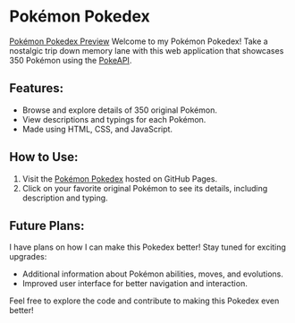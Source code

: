 # Pokémon Pokedex

[Pokémon Pokedex Preview](https://lakshan-k.github.io/Pokemon-Pokedex/pokedex.html)
Welcome to my Pokémon Pokedex! Take a nostalgic trip down memory lane with this web application that showcases 350 Pokémon using the [PokeAPI](https://pokeapi.co/).

## Features:
- Browse and explore details of 350 original Pokémon.
- View descriptions and typings for each Pokémon.
- Made using HTML, CSS, and JavaScript.

## How to Use:
1. Visit the [Pokémon Pokedex](https://lakshan-k.github.io/Pokemon-Pokedex/pokedex.html) hosted on GitHub Pages.
2. Click on your favorite original Pokémon to see its details, including description and typing.

## Future Plans:
I have plans on how I can make this Pokedex better! Stay tuned for exciting upgrades:
- Additional information about Pokémon abilities, moves, and evolutions.
- Improved user interface for better navigation and interaction.

Feel free to explore the code and contribute to making this Pokedex even better!
